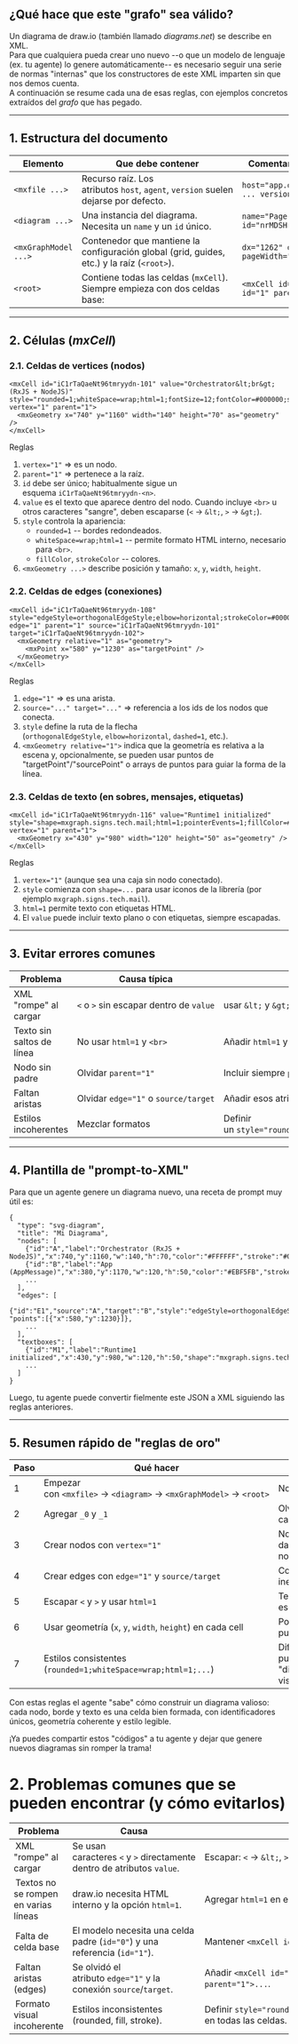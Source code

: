 ¿Qué hace que este "grafo" sea válido?
--------------------------------------

Un diagrama de draw.io (también llamado *diagrams.net*) se describe en XML.\
Para que cualquiera pueda crear uno nuevo --o que un modelo de lenguaje (ex. tu agente) lo genere automáticamente-- es necesario seguir una serie de normas "internas" que los constructores de este XML imparten sin que nos demos cuenta.\
A continuación se resume cada una de esas reglas, con ejemplos concretos extraídos del *grafo* que has pegado.

* * * * *

1\. Estructura del documento
----------------------------

| Elemento | Que debe contener | Comentario de ejemplo |
| --- | --- | --- |
| `<mxfile ...>` | Recurso raíz. Los atributos `host`, `agent`, `version` suelen dejarse por defecto. | `host="app.diagrams.net" ... version="28.1.2"` |
| `<diagram ...>` | Una instancia del diagrama. Necesita un `name` y un `id` único. | `name="Page-1" id="nrMDSHrh1mtwg5gxZ5Ba"` |
| `<mxGraphModel ...>` | Contenedor que mantiene la configuración global (grid, guides, etc.) y la raíz (`<root>`). | `dx="1262" dy="947" ... pageWidth="827"` |
| `<root>` | Contiene todas las celdas (`mxCell`). Siempre empieza con dos celdas base: | `<mxCell id="0" /><mxCell id="1" parent="0" />` |

* * * * *

2\. Células (*mxCell*)
----------------------

### 2.1. Celdas de vertices (nodos)

```
<mxCell id="iC1rTaQaeNt96tmryydn-101" value="Orchestrator&lt;br&gt;(RxJS + NodeJS)" style="rounded=1;whiteSpace=wrap;html=1;fontSize=12;fontColor=#000000;strokeColor=#000000;fillColor=#FFFFFF;" vertex="1" parent="1">
  <mxGeometry x="740" y="1160" width="140" height="70" as="geometry" />
</mxCell>

```

Reglas

1.  `vertex="1"` ⇒ es un nodo.
2.  `parent="1"` ⇒ pertenece a la raíz.
3.  `id` debe ser único; habitualmente sigue un esquema `iC1rTaQaeNt96tmryydn-<n>`.
4.  `value` es el texto que aparece dentro del nodo. Cuando incluye `<br>` u otros caracteres "sangre", deben escaparse (`<` → `&lt;`, `>` → `&gt;`).
5.  `style` controla la apariencia:
    -   `rounded=1` -- bordes redondeados.
    -   `whiteSpace=wrap;html=1` -- permite formato HTML interno, necesario para `<br>`.
    -   `fillColor`, `strokeColor` -- colores.
6.  `<mxGeometry ...>` describe posición y tamaño: `x`, `y`, `width`, `height`.

### 2.2. Celdas de edges (conexiones)

```
<mxCell id="iC1rTaQaeNt96tmryydn-108" style="edgeStyle=orthogonalEdgeStyle;elbow=horizontal;strokeColor=#000000;dashed=1;" edge="1" parent="1" source="iC1rTaQaeNt96tmryydn-101" target="iC1rTaQaeNt96tmryydn-102">
  <mxGeometry relative="1" as="geometry">
    <mxPoint x="580" y="1230" as="targetPoint" />
  </mxGeometry>
</mxCell>

```

Reglas

1.  `edge="1"` ⇒ es una arista.
2.  `source="..." target="..."` ⇒ referencia a los ids de los nodos que conecta.
3.  `style` define la ruta de la flecha (`orthogonalEdgeStyle`, `elbow=horizontal`, `dashed=1`, etc.).
4.  `<mxGeometry relative="1">` indica que la geometría es relativa a la escena y, opcionalmente, se pueden usar puntos de "targetPoint"/"sourcePoint" o arrays de puntos para guiar la forma de la línea.

### 2.3. Celdas de texto (en sobres, mensajes, etiquetas)

```
<mxCell id="iC1rTaQaeNt96tmryydn-116" value="Runtime1 initialized" style="shape=mxgraph.signs.tech.mail;html=1;pointerEvents=1;fillColor=#FFFFFF;strokeColor=#000000;verticalLabelPosition=bottom;verticalAlign=top;align=center;sketch=0;" vertex="1" parent="1">
  <mxGeometry x="430" y="980" width="120" height="50" as="geometry" />
</mxCell>

```

Reglas

1.  `vertex="1"` (aunque sea una caja sin nodo conectado).
2.  `style` comienza con `shape=...` para usar iconos de la librería (por ejemplo `mxgraph.signs.tech.mail`).
3.  `html=1` permite texto con etiquetas HTML.
4.  El `value` puede incluir texto plano o con etiquetas, siempre escapadas.

* * * * *

3\. Evitar errores comunes
--------------------------

| Problema | Causa típica | Solución |
| --- | --- | --- |
| XML "rompe" al cargar | `<` o `>` sin escapar dentro de `value` | usar `&lt;` y `&gt;` |
| Texto sin saltos de línea | No usar `html=1` y `<br>` | Añadir `html=1` y `<br>` (escapado) |
| Nodo sin padre | Olvidar `parent="1"` | Incluir siempre `parent="1"` |
| Faltan aristas | Olvidar `edge="1"` o `source/target` | Añadir esos atributos |
| Estilos incoherentes | Mezclar formatos | Definir un `style="rounded=1;whiteSpace=wrap;html=1;..."` consistente |

* * * * *

4\. Plantilla de "prompt‐to‑XML"
--------------------------------

Para que un agente genere un diagrama nuevo, una receta de prompt muy útil es:

```
{
  "type": "svg-diagram",
  "title": "Mi Diagrama",
  "nodes": [
    {"id":"A","label":"Orchestrator (RxJS + NodeJS)","x":740,"y":1160,"w":140,"h":70,"color":"#FFFFFF","stroke":"#000000","style":"rounded=1;whiteSpace=wrap;html=1;fontSize=12;"},
    {"id":"B","label":"App (AppMessage)","x":380,"y":1170,"w":120,"h":50,"color":"#EBF5FB","stroke":"#0000FF","style":"rounded=1;whiteSpace=wrap;html=1;fontSize=11;"},
    ...
  ],
  "edges": [
    {"id":"E1","source":"A","target":"B","style":"edgeStyle=orthogonalEdgeStyle;elbow=horizontal;strokeColor=#000000;dashed=1;", "points":[{"x":580,"y":1230}]},
    ...
  ],
  "textboxes": [
    {"id":"M1","label":"Runtime1 initialized","x":430,"y":980,"w":120,"h":50,"shape":"mxgraph.signs.tech.mail","stroke":"#000000"},
    ...
  ]
}

```

Luego, tu agente puede convertir fielmente este JSON a XML siguiendo las reglas anteriores.

* * * * *

5\. Resumen rápido de "reglas de oro"
-------------------------------------

| Paso | Qué hacer | Qué evitar |
| --- | --- | --- |
| 1 | Empezar con `<mxfile>` → `<diagram>` → `<mxGraphModel>` → `<root>` | No saltar la jerarquía |
| 2 | Agregar `_0` y `_1` | Olvidar id "0" y "1" causa error |
| 3 | Crear nodos con `vertex="1"` | No dar `parent="1"` produce nodo órfano |
| 4 | Crear edges con `edge="1"` y `source/target` | Conectar con IDs inexistentes |
| 5 | Escapar `<` y `>` y usar `html=1` | Texto con `<br>` sin escapar rompe el XML |
| 6 | Usar geometría (`x`, `y`, `width`, `height`) en cada cell | Posición/size implícita puede romper layout |
| 7 | Estilos consistentes (`rounded=1;whiteSpace=wrap;html=1;...`) | Diferentes estilos pueden hacerle "diferido" la visualización |

Con estas reglas el agente "sabe" cómo construir un diagrama valioso: cada nodo, borde y texto es una celda bien formada, con identificadores únicos, geometría coherente y estilo legible.

¡Ya puedes compartir estos "códigos" a tu agente y dejar que genere nuevos diagramas sin romper la trama!

# 2\. Problemas comunes que se pueden encontrar (y cómo evitarlos)

| Problema | Causa | Solución |
| --- | --- | --- |
|  XML "rompe" al cargar | Se usan caracteres `<` y `>` directamente dentro de atributos `value`. | Escapar: `<` → `&lt;`, `>` → `&gt;`. |
|  Textos no se rompen en varias líneas | draw.io necesita HTML interno y la opción `html=1`. | Agregar `html=1` en el estilo y usar `<br>` (escapado) en `value`. |
|  Falta de celda base | El modelo necesita una celda padre (`id="0"`) y una referencia (`id="1"`). | Mantener `<mxCell id="0"/>` y `<mxCell id="1" parent="0"/>`. |
|  Faltan aristas (edges) | Se olvidó el atributo `edge="1"` y la conexión `source`/`target`. | Añadir `<mxCell id="..." edge="1" source="..." target="..." parent="1">...`. |
|  Formato visual incoherente | Estilos inconsistentes (rounded, fill, stroke). | Definir `style="rounded=1;whiteSpace=wrap;html=1;...;"` coherente en todas las celdas. |